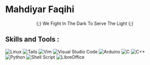 # Mahdiyar Faqihi 
<p align="Center">{;} We Fight In The Dark To Serve The Light {;}</p>
<h2 align="left">Skills and Tools : </h2>

![Linux](https://img.shields.io/badge/Linux-FCC624?style=for-the-badge&logo=linux&logoColor=black) ![Tails](https://img.shields.io/badge/Tails%20-56347C?&style=for-the-badge&logo=tails&logoColor=white)   ![Vim](https://img.shields.io/badge/VIM-%2311AB00.svg?style=for-the-badge&logo=vim&logoColor=white) ![Visual Studio Code](https://img.shields.io/badge/Visual%20Studio%20Code-0078d7.svg?style=for-the-badge&logo=visual-studio-code&logoColor=white)   ![Arduino](https://img.shields.io/badge/-Arduino-00979D?style=for-the-badge&logo=Arduino&logoColor=white)  ![C](https://img.shields.io/badge/c-%2300599C.svg?style=for-the-badge&logo=c&logoColor=white) ![C++](https://img.shields.io/badge/c++-%2300599C.svg?style=for-the-badge&logo=c%2B%2B&logoColor=white) ![Python](https://img.shields.io/badge/python-3670A0?style=for-the-badge&logo=python&logoColor=ffdd54) ![Shell Script](https://img.shields.io/badge/shell_script-%23121011.svg?style=for-the-badge&logo=gnu-bash&logoColor=white)   ![LibreOffice](https://img.shields.io/badge/LibreOffice-%2318A303?style=for-the-badge&logo=LibreOffice&logoColor=white)


